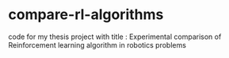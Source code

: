 # compare-rl-algorithms
code for my thesis project with title : Experimental comparison of Reinforcement learning algorithm in robotics problems
